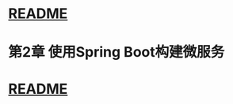 
# [README](../README.md "回到 README")

# 第2章 使用Spring Boot构建微服务























# [README](../README.md "回到 README")